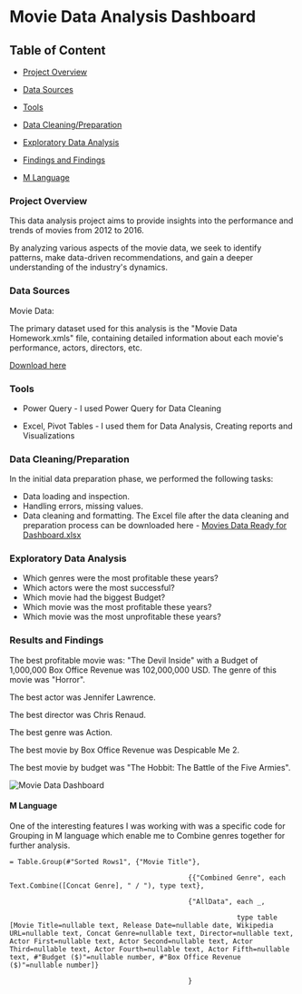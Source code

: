 # Movie Data Analysis Dashboard





## Table of Content

 - [Project Overview](#project-overview)

 - [Data Sources](#data-sources)

 - [Tools](#tools)

 - [Data Cleaning/Preparation](#data-cleaning-/-preparation)

 - [Exploratory Data Analysis](#exploratory-data-analysis)

 - [Findings and Findings](#results-and-findings)

 - [M Language](#m-language)



### Project Overview

This data analysis project aims to provide insights into the performance and trends of movies from 2012 to 2016. 

By analyzing various aspects of the movie data, we seek to identify patterns, make data-driven recommendations, and gain a deeper understanding of the industry's dynamics.



### Data Sources

Movie Data: 

The primary dataset used for this analysis is the "Movie Data Homework.xmls" file, containing detailed information about each movie's performance, actors, directors, etc.

[Download here](https://github.com/user-attachments/files/16405334/Movies.Data.Homework.xlsx)


### Tools

 - Power Query - I used Power Query for Data Cleaning 

 - Excel, Pivot Tables - I used them for Data Analysis, Creating reports and Visualizations



### Data Cleaning/Preparation

In the initial data preparation phase, we performed the following tasks:
 - Data loading and inspection.
 - Handling errors, missing values.
 - Data cleaning and formatting.
The Excel file after the data cleaning and preparation process can be  downloaded here - [Movies Data Ready for Dashboard.xlsx](https://github.com/user-attachments/files/16405712/Movies.Data.Ready.for.Dashboard.xlsx)


### Exploratory Data Analysis

 - Which genres were the most profitable these years?
 - Which actors were the most successful?
 - Which movie had the biggest Budget?
 - Which movie was the most profitable these years?
 - Which movie was the most unprofitable these years?


### Results and Findings

  The best profitable movie was: "The Devil Inside" with a Budget of 1,000,000 Box Office Revenue was 102,000,000 USD. The genre of this movie was "Horror".
  
  The best actor was Jennifer Lawrence.
  
  The best director was Chris Renaud.
  
  The best genre was Action.
  
  The best movie by Box Office Revenue was Despicable Me 2.
  
  The best movie by budget was "The Hobbit: The Battle of the Five Armies". 

  
 
  ![Movie Data Dashboard](https://github.com/user-attachments/assets/01b260c9-57fb-4b7b-b511-90db817f2627)



#### M Language 

One of the interesting features I was working with was a specific code for Grouping in M language which enable me to Combine genres together for further analysis.

```
= Table.Group(#"Sorted Rows1", {"Movie Title"}, 

                                            {{"Combined Genre", each Text.Combine([Concat Genre], " / "), type text},

                                            {"AllData", each _, 

                                                        type table [Movie Title=nullable text, Release Date=nullable date, Wikipedia URL=nullable text, Concat Genre=nullable text, Director=nullable text, Actor First=nullable text, Actor Second=nullable text, Actor Third=nullable text, Actor Fourth=nullable text, Actor Fifth=nullable text, #"Budget ($)"=nullable number, #"Box Office Revenue ($)"=nullable number]}

                                            }
```

